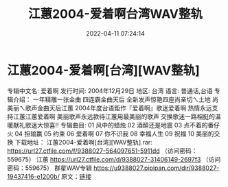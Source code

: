 ﻿---
title: 江蕙2004-爱着啊台湾WAV整轨
date: 2022-04-11 07:24:14
categories: 闽南语(台语)
tags: 国语流行
---
# 江蕙2004-爱着啊[台湾][WAV整轨]

专辑中文名: 爱着啊
发行时间: 2004年12月29日
地区: 台湾
语言: 普通话,台语
专辑介绍：
一年精雕一张金曲 四连霸金曲天后 全新发声惊艳四座尚亲切ㄟ土地 尚美丽ㄟ歌声金曲天后江蕙
2004年度台语鉅作『爱着啊』歌迷爱着啊 热情永远支持江蕙江蕙爱着啊 美丽歌声永远款待江蕙用最美丽的歌声
交换歌迷一路相挺的温暖献礼歌迷大惊喜!!
专辑曲目:
01 风中的蜡烛
02 酒醉还是地震
03 点不着的番仔火
04 担输赢
05 约束
06 爱着啊
07 你不识我
08 幸福人生
09 祝福
10 美丽的交换
下载地址：
江蕙2004-爱着啊[台湾][WAV整轨].rar: https://url27.ctfile.com/f/9388027-564097651-5911dd
（访问密码：559675）
江蕙
https://url27.ctfile.com/d/9388027-31406149-2697f3
（访问密码：559675）
群星WAV专辑
https://u9388027.pipipan.com/dir/9388027-19437416-e1200b/
原文：[链接](https://blog.sina.com.cn/s/blog_1647c7e7601030wlr.html)